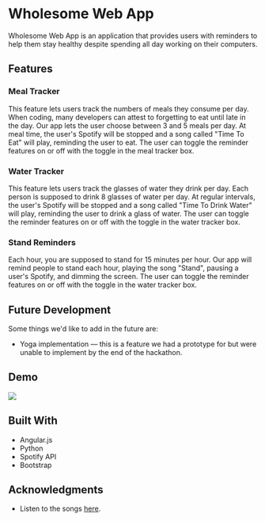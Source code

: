 # Wholesome Web App

Wholesome Web App is an application that provides users with reminders to help them stay healthy despite spending all day working on their computers.

## Features

### Meal Tracker
This feature lets users track the numbers of meals they consume per day. When coding, many developers can attest to forgetting to eat until late in the day. Our app lets the user choose between 3 and 5 meals per day. At meal time, the user's Spotify will be stopped and a song called "Time To Eat" will play, reminding the user to eat. The user can toggle the reminder features on or off with the toggle in the meal tracker box.

### Water Tracker
This feature lets users track the glasses of water they drink per day. Each person is supposed to drink 8 glasses of water per day. At regular intervals, the user's Spotify will be stopped and a song called "Time To Drink Water" will play, reminding the user to drink a glass of water. The user can toggle the reminder features on or off with the toggle in the water tracker box.

### Stand Reminders
Each hour, you are supposed to stand for 15 minutes per hour. Our app will remind people to stand each hour, playing the song "Stand", pausing a user's Spotify, and dimming the screen. The user can toggle the reminder features on or off with the toggle in the water tracker box.


## Future Development

Some things we'd like to add in the future are:
* Yoga implementation –– this is a feature we had a prototype for but were unable to implement by the end of the hackathon.

## Demo
![](https://github.com/kathdovi/WholesomeHacks/blob/master/wholesomehacks.gif)


## Built With

* Angular.js
* Python
* Spotify API
* Bootstrap


## Acknowledgments

* Listen to the songs [here](https://soundcloud.com/user-698543340).


